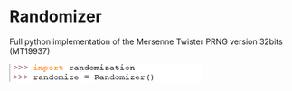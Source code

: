 # Randomizer
Full python implementation of the Mersenne Twister PRNG version 32bits (MT19937) 

![How to import the randomizer image](./pictures/how-to-import.png?raw=true "Title")

